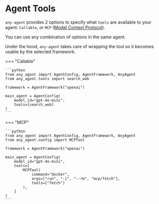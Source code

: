 # Agent Tools

`any-agent` provides 2 options to specify what `tools` are available to your agent: `Callable`, or `MCP` ([Model Context Protocol](https://modelcontextprotocol.io/introduction)).

You can use any combination of options in the same agent.

Under the hood, `any-agent` takes care of wrapping the
tool so it becomes usable by the selected framework.

=== "Callable"

    ```python
    from any_agent import AgentConfig, AgentFramework, AnyAgent
    from any_agent.tools import search_web

    framework = AgentFramework("openai")

    main_agent = AgentConfig(
        model_id="gpt-4o-mini",
        tools=[search_web]
    )
    ```

=== "MCP"

    ```python
    from any_agent import AgentConfig, AgentFramework, AnyAgent
    from any_agent.config import MCPTool

    framework = AgentFramework("openai")

    main_agent = AgentConfig(
        model_id="gpt-4o-mini",
        tools=[
            MCPTool(
                command="docker",
                args=["run", "-i", "--rm", "mcp/fetch"],
                tools=["fetch"]
            ),
        ]
    )
    ```
